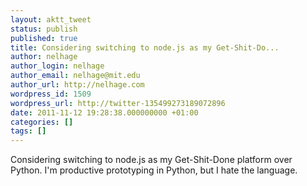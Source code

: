 ```yaml
---
layout: aktt_tweet
status: publish
published: true
title: Considering switching to node.js as my Get-Shit-Do...
author: nelhage
author_login: nelhage
author_email: nelhage@mit.edu
author_url: http://nelhage.com
wordpress_id: 1509
wordpress_url: http://twitter-135499273189072896
date: 2011-11-12 19:28:38.000000000 +01:00
categories: []
tags: []
---
```

Considering switching to node.js as my Get-Shit-Done platform over Python. I'm productive prototyping in Python, but I hate the language.
